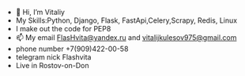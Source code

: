 - 👋 Hi, I’m Vitaliy 
- My Skills:Python, Django, Flask, FastApi,Celery,Scrapy, Redis, Linux
- I make out the code for PEP8
- 📫 My email FlasHvita@yandex.ru and vitalijkulesov975@gmail.com
- phone number +7(909)422-00-58
- telegram nick Flashvita
- Live in Rostov-on-Don

<!---
Flashvita/Flashvita is a ✨ special ✨ repository because its `README.md` (this file) appears on your GitHub profile.
You can click the Preview link to take a look at your changes.
--->
